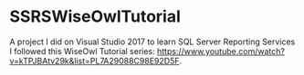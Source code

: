 # SSRSWiseOwlTutorial
A project I did on Visual Studio 2017 to learn SQL Server Reporting Services 
I followed this WiseOwl Tutorial series: https://www.youtube.com/watch?v=kTPJBAtv29k&list=PL7A29088C98E92D5F.
